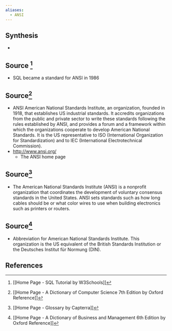 ```yaml
---
aliases:
  - ANSI
---
```

## Synthesis
- 
## Source [^1]
- SQL became a standard for ANSI in 1986

## Source[^2]
- ANSI American National Standards Institute, an organization, founded in 1918, that establishes US industrial standards. It accredits organizations from the public and private sector to write these standards following the rules established by ANSI, and provides a forum and a framework within which the organizations cooperate to develop American National Standards. It is the US representative to ISO (International Organization for Standardization) and to IEC (International Electrotechnical Commission).
- http://www.ansi.org/
	- The ANSI home page
## Source[^3]
- The American National Standards Institute (ANSI) is a nonprofit organization that coordinates the development of voluntary consensus standards in the United States. ANSI sets standards such as how long cables should be or what color wires to use when building electronics such as printers or routers.
## Source[^4]
- Abbreviation for American National Standards Institute. This organization is the US equivalent of the British Standards Institution or the Deutsches Institut für Normung (DIN).
## References

[^1]: [[Home Page - SQL Tutorial by W3Schools]]
[^2]: [[Home Page - A Dictionary of Computer Science 7th Edition by Oxford Reference]]
[^3]: [[Home Page - Glossary by Capterra]]
[^4]: [[Home Page - A Dictionary of Business and Management 6th Edition by Oxford Reference]]